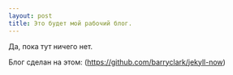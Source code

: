```yaml
---
layout: post
title: Это будет мой рабочий блог.
---
```


Да, пока тут ничего нет.


Блог сделан на этом: (https://github.com/barryclark/jekyll-now)
